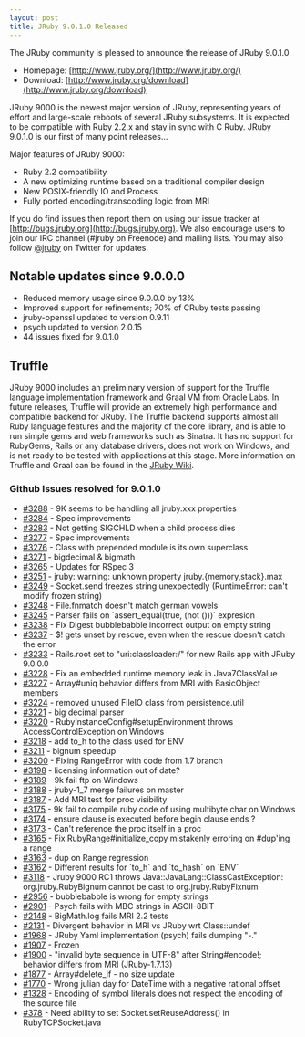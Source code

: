 ```yaml
---
layout: post
title: JRuby 9.0.1.0 Released
---
```

The JRuby community is pleased to announce the release of JRuby 9.0.1.0

- Homepage: [http://www.jruby.org/](http://www.jruby.org/)
- Download: [http://www.jruby.org/download](http://www.jruby.org/download)

JRuby 9000 is the newest major version of JRuby, representing years of effort and large-scale reboots of several JRuby subsystems.  It is expected to be compatible with Ruby 2.2.x and stay in sync with C Ruby.  JRuby 9.0.1.0 is our first of many point releases...

Major features of JRuby 9000:

- Ruby 2.2 compatibility
- A new optimizing runtime based on a traditional compiler design
- New POSIX-friendly IO and Process
- Fully ported encoding/transcoding logic from MRI

If you do find issues then report them on using our issue tracker at [http://bugs.jruby.org](http://bugs.jruby.org). We also encourage users to join our IRC channel (#jruby on Freenode) and mailing lists. You may also follow [@jruby](https://twitter.com/jruby) on Twitter for updates.

## Notable updates since 9.0.0.0

- Reduced memory usage since 9.0.0.0 by 13%
- Improved support for refinements; 70% of CRuby tests passing
- jruby-openssl updated to version 0.9.11
- psych updated to version 2.0.15
- 44 issues fixed for 9.0.1.0

## Truffle

JRuby 9000 includes an preliminary version of support for the Truffle language implementation framework and Graal VM from Oracle Labs. In future releases, Truffle will provide an extremely high performance and compatible backend for JRuby. The Truffle backend supports almost all Ruby language features and the majority of the core library, and is able to run simple gems and web frameworks such as Sinatra. It has no support for RubyGems, Rails or any database drivers, does not work on Windows, and is not ready to be tested with applications at this stage. More information on Truffle and Graal can be found in the [JRuby Wiki](https://github.com/jruby/jruby/wiki/Truffle).



### Github Issues resolved for 9.0.1.0

<ul>
<li><a href="https://github.com/jruby/jruby/issues/3288">#3288</a> - 9K seems to be handling all jruby.xxx properties</li>
<li><a href="https://github.com/jruby/jruby/pull/3284">#3284</a> - Spec improvements</li>
<li><a href="https://github.com/jruby/jruby/issues/3283">#3283</a> - Not getting SIGCHLD when a child process dies</li>
<li><a href="https://github.com/jruby/jruby/pull/3277">#3277</a> - Spec improvements</li>
<li><a href="https://github.com/jruby/jruby/issues/3276">#3276</a> - Class with prepended module is its own superclass</li>
<li><a href="https://github.com/jruby/jruby/pull/3271">#3271</a> - bigdecimal &amp; bigmath</li>
<li><a href="https://github.com/jruby/jruby/pull/3265">#3265</a> - Updates for RSpec 3</li>
<li><a href="https://github.com/jruby/jruby/issues/3251">#3251</a> - jruby: warning: unknown property jruby.{memory,stack}.max</li>
<li><a href="https://github.com/jruby/jruby/issues/3249">#3249</a> - Socket.send freezes string unexpectedly (RuntimeError: can't modify frozen string)</li>
<li><a href="https://github.com/jruby/jruby/issues/3248">#3248</a> - File.fnmatch doesn't match german vowels</li>
<li><a href="https://github.com/jruby/jruby/issues/3245">#3245</a> - Parser fails on `assert_equal(true, (not ()))` expresion</li>
<li><a href="https://github.com/jruby/jruby/pull/3238">#3238</a> - Fix Digest bubblebabble incorrect output on empty string</li>
<li><a href="https://github.com/jruby/jruby/issues/3237">#3237</a> - $! gets unset by rescue, even when the rescue doesn't catch the error</li>
<li><a href="https://github.com/jruby/jruby/issues/3233">#3233</a> - Rails.root set to "uri:classloader:/" for new Rails app with JRuby 9.0.0.0</li>
<li><a href="https://github.com/jruby/jruby/pull/3228">#3228</a> - Fix an embedded runtime memory leak in Java7ClassValue</li>
<li><a href="https://github.com/jruby/jruby/issues/3227">#3227</a> - Array#uniq behavior differs from MRI with BasicObject members</li>
<li><a href="https://github.com/jruby/jruby/pull/3224">#3224</a> - removed unused FileIO class from persistence.util</li>
<li><a href="https://github.com/jruby/jruby/pull/3221">#3221</a> - big decimal parser</li>
<li><a href="https://github.com/jruby/jruby/issues/3220">#3220</a> - RubyInstanceConfig#setupEnvironment throws AccessControlException on Windows</li>
<li><a href="https://github.com/jruby/jruby/pull/3218">#3218</a> - add to_h to the class used for ENV</li>
<li><a href="https://github.com/jruby/jruby/pull/3211">#3211</a> - bignum speedup</li>
<li><a href="https://github.com/jruby/jruby/pull/3200">#3200</a> - Fixing RangeError with code from 1.7 branch</li>
<li><a href="https://github.com/jruby/jruby/issues/3198">#3198</a> - licensing information out of date?</li>
<li><a href="https://github.com/jruby/jruby/issues/3189">#3189</a> - 9k fail ftp on Windows</li>
<li><a href="https://github.com/jruby/jruby/issues/3188">#3188</a> - jruby-1_7 merge failures on master</li>
<li><a href="https://github.com/jruby/jruby/pull/3187">#3187</a> - Add MRI test for proc visibility</li>
<li><a href="https://github.com/jruby/jruby/issues/3175">#3175</a> - 9k fail to compile ruby code of using multibyte char on Windows</li>
<li><a href="https://github.com/jruby/jruby/issues/3174">#3174</a> - ensure clause is executed before begin clause ends ?</li>
<li><a href="https://github.com/jruby/jruby/issues/3173">#3173</a> - Can't reference the proc itself in a proc</li>
<li><a href="https://github.com/jruby/jruby/pull/3165">#3165</a> - Fix RubyRange#initialize_copy mistakenly erroring on #dup'ing a range</li>
<li><a href="https://github.com/jruby/jruby/issues/3163">#3163</a> - dup on Range regression</li>
<li><a href="https://github.com/jruby/jruby/issues/3162">#3162</a> - Different results for `to_h` and `to_hash` on `ENV`</li>
<li><a href="https://github.com/jruby/jruby/issues/3118">#3118</a> - Jruby 9000 RC1 throws Java::JavaLang::ClassCastException: org.jruby.RubyBignum cannot be cast to org.jruby.RubyFixnum</li>
<li><a href="https://github.com/jruby/jruby/issues/2956">#2956</a> - bubblebabble is wrong for empty strings</li>
<li><a href="https://github.com/jruby/jruby/issues/2901">#2901</a> - Psych fails with MBC strings in ASCII-8BIT</li>
<li><a href="https://github.com/jruby/jruby/issues/2148">#2148</a> - BigMath.log fails MRI 2.2 tests</li>
<li><a href="https://github.com/jruby/jruby/issues/2131">#2131</a> - Divergent behavior in MRI vs JRuby wrt Class::undef</li>
<li><a href="https://github.com/jruby/jruby/issues/1968">#1968</a> - JRuby Yaml implementation (psych) fails dumping "-." </li>
<li><a href="https://github.com/jruby/jruby/issues/1907">#1907</a> - Frozen</li>
<li><a href="https://github.com/jruby/jruby/issues/1900">#1900</a> - "invalid byte sequence in UTF-8" after String#encode!; behavior differs from MRI (JRuby-1.7.13)</li>
<li><a href="https://github.com/jruby/jruby/issues/1877">#1877</a> - Array#delete_if - no size update</li>
<li><a href="https://github.com/jruby/jruby/issues/1770">#1770</a> - Wrong julian day for DateTime with a negative rational offset</li>
<li><a href="https://github.com/jruby/jruby/issues/1328">#1328</a> - Encoding of symbol literals does not respect the encoding of the source file</li>
<li><a href="https://github.com/jruby/jruby/issues/378">#378</a> - Need ability to set Socket.setReuseAddress() in RubyTCPSocket.java</li>
</ul>
